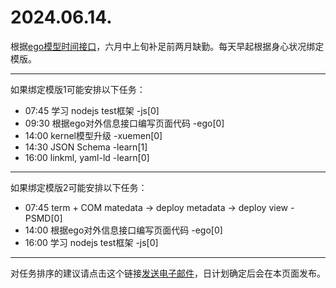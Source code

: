 # 2024.06.14.

根据[ego模型时间接口](https://gitee.com/hyg/blog/blob/master/timeflow.md)，六月中上旬补足前两月缺勤。每天早起根据身心状况绑定模版。

---
如果绑定模版1可能安排以下任务：

- 07:45	学习 nodejs test框架 -js[0]
- 09:30	根据ego对外信息接口编写页面代码 -ego[0]
- 14:00	kernel模型升级 -xuemen[0]
- 14:30	JSON Schema -learn[1]
- 16:00	linkml, yaml-ld -learn[0]

---
如果绑定模版2可能安排以下任务：

- 07:45	term + COM matedata -> deploy metadata -> deploy view -PSMD[0]
- 14:00	根据ego对外信息接口编写页面代码 -ego[0]
- 16:00	学习 nodejs test框架 -js[0]

---
对任务排序的建议请点击这个链接<a href="mailto:huangyg@mars22.com?subject=关于2024.06.14.任务排序的建议&body=date: 20240614%0D%0Afile: ../../blog/release/time/d.20240614.md%0D%0A---请勿修改邮件主题及以上内容---%0D%0A">发送电子邮件</a>，日计划确定后会在本页面发布。
